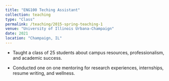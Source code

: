 ```yaml
---
title: "ENG100 Teching Assistant"
collection: teaching
type: "Class"
permalink: /teaching/2015-spring-teaching-1
venue: "University of Illinois Urbana-Champaign"
date: 2021
location: "Champaign, IL"
---
```


* Taught a class of 25 students about campus resources, professionalism, and academic success.

* Conducted one on one mentoring for research experiences, internships, resume writing, and wellness.
